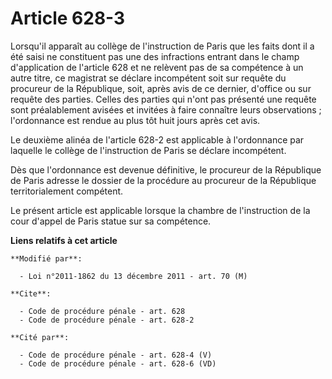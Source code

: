 # Article 628-3

Lorsqu'il apparaît au collège de l'instruction de Paris que les faits dont il a été saisi ne constituent pas une des
infractions entrant dans le champ d'application de l'article 628 et ne relèvent pas de sa compétence à un autre titre, ce
magistrat se déclare incompétent soit sur requête du procureur de la République, soit, après avis de ce dernier, d'office ou
sur requête des parties. Celles des parties qui n'ont pas présenté une requête sont préalablement avisées et invitées à faire
connaître leurs observations ; l'ordonnance est rendue au plus tôt huit jours après cet avis. 

Le deuxième alinéa de l'article 628-2 est applicable à l'ordonnance par laquelle le collège de l'instruction de Paris se
déclare incompétent. 

Dès que l'ordonnance est devenue définitive, le procureur de la République de Paris adresse le dossier de la procédure au
procureur de la République territorialement compétent. 

Le présent article est applicable lorsque la chambre de l'instruction de la cour d'appel de Paris statue sur sa compétence.

**Liens relatifs à cet article**

	**Modifié par**:

	  - Loi n°2011-1862 du 13 décembre 2011 - art. 70 (M)

	**Cite**:

	  - Code de procédure pénale - art. 628
	  - Code de procédure pénale - art. 628-2

	**Cité par**:

	  - Code de procédure pénale - art. 628-4 (V)
	  - Code de procédure pénale - art. 628-6 (VD)
